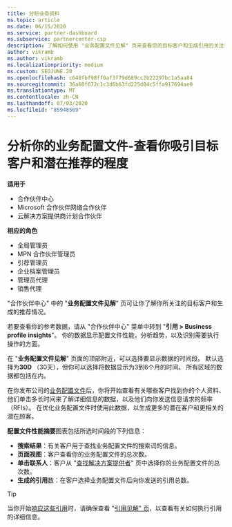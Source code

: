 ```yaml
---
title: 分析业务资料
ms.topic: article
ms.date: 06/15/2020
ms.service: partner-dashboard
ms.subservice: partnercenter-csp
description: 了解如何使用 "业务配置文件见解" 页来查看您的目标客户和生成引用的关注程度。
author: vikramb
ms.author: vikramb
ms.localizationpriority: medium
ms.custom: SEOJUNE.20
ms.openlocfilehash: c648fbf98ff0af3f79d689cc2b22297bc1a5aa84
ms.sourcegitcommit: 36a60f672c1c3d6b63fd225d04c5ffa917694ae0
ms.translationtype: MT
ms.contentlocale: zh-CN
ms.lasthandoff: 07/03/2020
ms.locfileid: "85948569"
---
```

# <a name="analyze-your-business-profile---see-how-well-you-attract-target-customers-and-potential-referrals"></a>分析你的业务配置文件-查看你吸引目标客户和潜在推荐的程度
<!-- 
https://go.microsoft.com/fwlink/?linkid=849120
-->

**适用于**

- 合作伙伴中心
- Microsoft 合作伙伴网络合作伙伴
- 云解决方案提供商计划合作伙伴

**相应的角色**

- 全局管理员
- MPN 合作伙伴管理员
- 引荐管理员
- 企业档案管理员
- 管理员代理
- 销售代理

"合作伙伴中心" 中的 "**业务配置文件见解**" 页可让你了解你所关注的目标客户和生成的推荐情况。

若要查看你的参考数据，请从 "合作伙伴中心" 菜单中转到 "**引用 > Business profile insights**"。 你的数据显示配置文件性能，分析趋势，以及识别需要执行操作的方面。

在 "**业务配置文件见解**" 页面的顶部附近，可以选择要显示数据的时间段。 默认选择为**30D** （30天），但你可以选择将数据显示为3到6个月的时间。 所有区域的数据都包括在内。

在你发布公司的[业务配置文件](create-a-marketing-profile.md)后，你将开始查看有关哪些客户找到你的个人资料、他们单击多长时间来了解详细信息的数据，以及他们向你发送信息请求的频率（RFIs）。 在优化业务配置文件时使用此数据，以生成更多的潜在客户和更相关的潜在顾客。

**配置文件性能摘要**图表包括所选时间段的下列信息：

- **搜索结果**：有关客户用于查找业务配置文件的搜索词的信息。
- **页面视图**：客户查看你的业务配置文件的总次数。
- **单击联系人**：客户从 "[查找解决方案提供者](https://www.microsoft.com/solution-providers/home)" 页中选择你的业务配置文件的总次数。
- **生成的引用**数：在客户选择业务配置文件后向你发送的引用总数。

> [!TIP]
> 当你开始[响应这些引用](responding-to-referrals.md)时，请确保查看 "[引用见解" 页](referral-insights.md)，以查看有关如何执行引用的详细信息。
